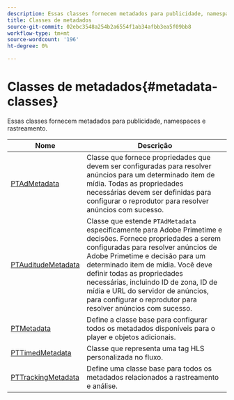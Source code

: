 ```yaml
---
description: Essas classes fornecem metadados para publicidade, namespaces e rastreamento.
title: Classes de metadados
source-git-commit: 02ebc3548a254b2a6554f1ab34afbb3ea5f09bb8
workflow-type: tm+mt
source-wordcount: '196'
ht-degree: 0%

---
```


# Classes de metadados{#metadata-classes}

Essas classes fornecem metadados para publicidade, namespaces e rastreamento.

| Nome | Descrição |
|---|---|
| [PTAdMetadata](https://help.adobe.com/en_US/primetime/api/psdk/appledoc/Classes/PTAdMetadata.html) | Classe que fornece propriedades que devem ser configuradas para resolver anúncios para um determinado item de mídia. Todas as propriedades necessárias devem ser definidas para configurar o reprodutor para resolver anúncios com sucesso. |
| [PTAuditudeMetadata](https://help.adobe.com/en_US/primetime/api/psdk/appledoc/Classes/PTAuditudeMetadata.html) | Classe que estende `PTAdMetadata` especificamente para Adobe Primetime e decisões. Fornece propriedades a serem configuradas para resolver anúncios de Adobe Primetime e decisão para um determinado item de mídia. Você deve definir todas as propriedades necessárias, incluindo ID de zona, ID de mídia e URL do servidor de anúncios, para configurar o reprodutor para resolver anúncios com sucesso. |
| [PTMetadata](https://help.adobe.com/en_US/primetime/api/psdk/appledoc/Classes/PTMetadata.html) | Define a classe base para configurar todos os metadados disponíveis para o player e objetos adicionais. |
| [PTTimedMetadata](https://help.adobe.com/en_US/primetime/api/psdk/appledoc/Classes/PTTimedMetadata.html) | Classe que representa uma tag HLS personalizada no fluxo. |
| [PTTrackingMetadata](https://help.adobe.com/en_US/primetime/api/psdk/appledoc/Classes/PTTrackingMetadata.html) | Define uma classe base para todos os metadados relacionados a rastreamento e análise. |
